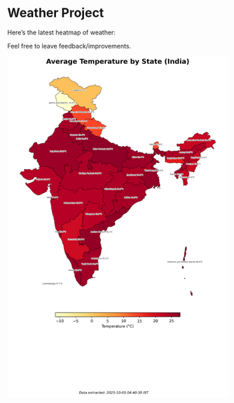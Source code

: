 # Weather Project

Here’s the latest heatmap of weather:

Feel free to leave feedback/improvements.

![India Heatmap](docs/assets/india_heatmap.png?v=E1A968)
